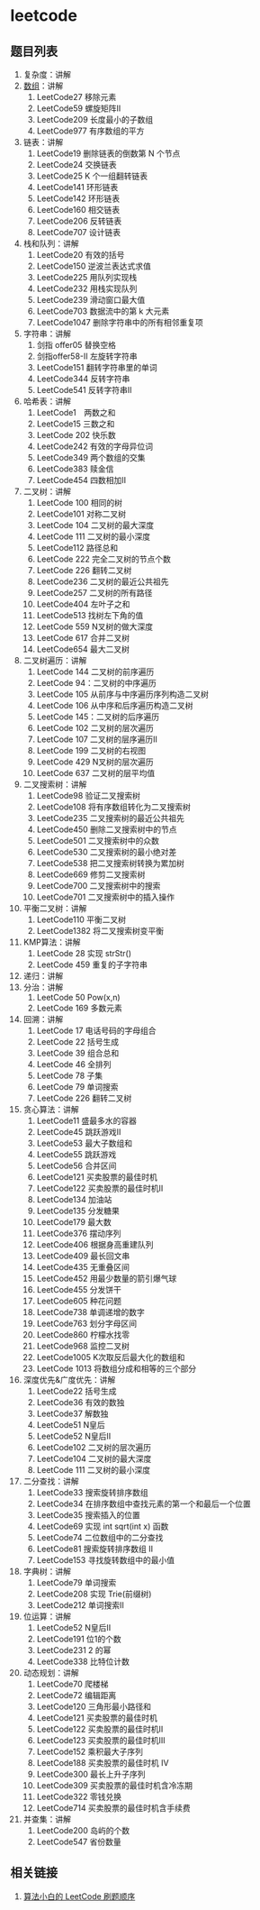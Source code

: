 # leetcode

## 题目列表

1. 复杂度：讲解
2. [数组](https://leetcode.cn/tag/array/problemset/)：讲解
   1. LeetCode27 移除元素
   2. LeetCode59 螺旋矩阵Ⅱ
   3. LeetCode209 长度最小的子数组
   4. LeetCode977 有序数组的平方
3. 链表：讲解
   1. LeetCode19 删除链表的倒数第 N 个节点
   2. LeetCode24 交换链表
   3. LeetCode25 K 个一组翻转链表
   4. LeetCode141 环形链表
   5. LeetCode142 环形链表
   6. LeetCode160 相交链表
   7. LeetCode206 反转链表
   8. LeetCode707 设计链表
4. 栈和队列：讲解
   1. LeetCode20 有效的括号
   2. LeetCode150 逆波兰表达式求值
   3. LeetCode225 用队列实现栈
   4. LeetCode232 用栈实现队列
   5. LeetCode239 滑动窗口最大值
   6. LeetCode703 数据流中的第 k 大元素
   7. LeetCode1047 删除字符串中的所有相邻重复项
5. 字符串：讲解
   1. 剑指 offer05 替换空格
   2. 剑指offer58-Ⅱ 左旋转字符串
   3. LeetCode151 翻转字符串里的单词
   4. LeetCode344 反转字符串
   5. LeetCode541 反转字符串Ⅱ
6. 哈希表：讲解
   1. LeetCode1　两数之和
   2. LeetCode15 三数之和
   3. LeetCode 202 快乐数
   4. LeetCode242 有效的字母异位词
   5. LeetCode349 两个数组的交集
   6. LeetCode383 赎金信
   7. LeetCode454 四数相加Ⅱ
7. 二叉树：讲解
   1. LeetCode 100 相同的树
   2. LeetCode101 对称二叉树
   3. LeetCode 104 二叉树的最大深度
   4. LeetCode 111 二叉树的最小深度
   5. LeetCode112 路径总和
   6. LeetCode 222 完全二叉树的节点个数
   7. LeetCode 226 翻转二叉树
   8. LeetCode236 二叉树的最近公共祖先
   9. LeetCode257 二叉树的所有路径
   10. LeetCode404 左叶子之和
   11. LeetCode513 找树左下角的值
   12. LeetCode 559 N叉树的做大深度
   13. LeetCode 617 合并二叉树
   14. LeetCode654 最大二叉树
8. 二叉树遍历：讲解
   1. LeetCode 144 二叉树的前序遍历
   2. LeetCode 94：二叉树的中序遍历
   3. LeetCode 105 从前序与中序遍历序列构造二叉树
   4. LeetCode 106 从中序和后序遍历构造二叉树
   5. LeetCode 145：二叉树的后序遍历
   6. LeetCode 102 二叉树的层次遍历
   7. LeetCode 107 二叉树的层序遍历Ⅱ
   8. LeetCode 199 二叉树的右视图
   9. LeetCode 429 N叉树的层次遍历
   10. LeetCode 637 二叉树的层平均值
9. 二叉搜索树：讲解
   1. LeetCode98 验证二叉搜索树
   2. LeetCode108 将有序数组转化为二叉搜索树
   3. LeetCode235 二叉搜索树的最近公共祖先
   4. LeetCode450 删除二叉搜索树中的节点
   5. LeetCode501 二叉搜索树中的众数
   6. LeetCode530 二叉搜索树的最小绝对差
   7. LeetCode538 把二叉搜索树转换为累加树
   8. LeetCode669 修剪二叉搜索树
   9. LeetCode700 二叉搜索树中的搜索
   10. LeetCode701 二叉搜索树中的插入操作
10. 平衡二叉树：讲解
    1. LeetCode110 平衡二叉树
    2. LeetCode1382 将二叉搜索树变平衡
11. KMP算法：讲解
    1. LeetCode 28 实现 strStr()
    2. LeetCode 459 重复的子字符串
12. 递归：讲解
13. 分治：讲解
    1. LeetCode 50 Pow(x,n)
    2. LeetCode 169 多数元素
14. 回溯：讲解
    1. LeetCode 17 电话号码的字母组合
    2. LeetCode 22 括号生成
    3. LeetCode 39 组合总和
    4. LeetCode 46 全排列
    5. LeetCode 78 子集
    6. LeetCode 79 单词搜索
    7. LeetCode 226 翻转二叉树
15. 贪心算法：讲解
    1. LeetCode11 盛最多水的容器
    2. LeetCode45 跳跃游戏Ⅱ
    3. LeetCode53 最大子数组和
    4. LeetCode55 跳跃游戏
    5. LeetCode56 合并区间
    6. LeetCode121 买卖股票的最佳时机
    7. LeetCode122 买卖股票的最佳时机Ⅱ
    8. LeetCode134 加油站
    9. LeetCode135 分发糖果
    10. LeetCode179 最大数
    11. LeetCode376 摆动序列
    12. LeetCode406 根据身高重建队列
    13. LeetCode409 最长回文串
    14. LeetCode435 无重叠区间
    15. LeetCode452 用最少数量的箭引爆气球
    16. LeetCode455 分发饼干
    17. LeetCode605 种花问题
    18. LeetCode738 单调递增的数字
    19. LeetCode763 划分字母区间
    20. LeetCode860 柠檬水找零
    21. LeetCode968 监控二叉树
    22. LeetCode1005 K次取反后最大化的数组和
    23. LeetCode 1013 将数组分成和相等的三个部分
16. 深度优先&广度优先：讲解
    1. LeetCode22 括号生成
    2. LeetCode36 有效的数独
    3. LeetCode37 解数独
    4. LeetCode51 N皇后
    5. LeetCode52 N皇后Ⅱ
    6. LeetCode102 二叉树的层次遍历
    7. LeetCode104 二叉树的最大深度
    8. LeetCode 111 二叉树的最小深度
17. 二分查找：讲解
    1. LeetCode33 搜索旋转排序数组
    2. LeetCode34 在排序数组中查找元素的第一个和最后一个位置
    3. LeetCode35 搜索插入的位置
    4. LeetCode69 实现 int sqrt(int x) 函数
    5. LeetCode74 二位数组中的二分查找
    6. LeetCode81 搜索旋转排序数组 Ⅱ
    7. LeetCode153 寻找旋转数组中的最小值
18. 字典树：讲解
    1. LeetCode79 单词搜索
    2. LeetCode208 实现 Trie(前缀树)
    3. LeetCode212 单词搜索Ⅱ
19. 位运算：讲解
    1. LeetCode52 N皇后Ⅱ
    2. LeetCode191 位1的个数
    3. LeetCode231 2 的幂
    4. LeetCode338 比特位计数
20. 动态规划：讲解
    1. LeetCode70 爬楼梯
    2. LeetCode72 编辑距离
    3. LeetCode120 三角形最小路径和
    4. LeetCode121 买卖股票的最佳时机
    5. LeetCode122 买卖股票的最佳时机Ⅱ
    6. LeetCode123 买卖股票的最佳时机Ⅲ
    7. LeetCode152 乘积最大子序列
    8. LeetCode188 买卖股票的最佳时机 Ⅳ
    9. LeetCode300 最长上升子序列
    10. LeetCode309 买卖股票的最佳时机含冷冻期
    11. LeetCode322 零钱兑换
    12. LeetCode714 买卖股票的最佳时机含手续费
21. 并查集：讲解
    1. LeetCode200 岛屿的个数
    2. LeetCode547 省份数量

## 相关链接

1. [算法小白的 LeetCode 刷题顺序](https://zhuanlan.zhihu.com/p/407414826)
